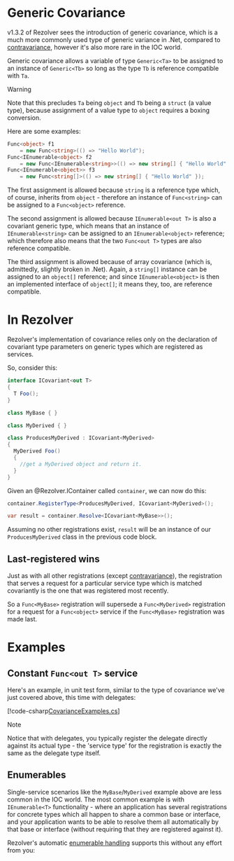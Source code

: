 ﻿# Generic Covariance

v1.3.2 of Rezolver sees the introduction of generic covariance, which is a much more commonly used type of 
generic variance in .Net, compared to [contravariance](contravariance.md), however it's also more rare in 
the IOC world.

Generic covariance allows a variable of type `Generic<Ta>` to be assigned to an instance of `Generic<Tb>` 
so long as the type `Tb` is reference compatible with `Ta`.

> [!WARNING]
> Note that this precludes `Ta` being `object` and `Tb` being
> a `struct` (a value type), because assignment of a value type to `object` requires a boxing conversion.

Here are some examples:

```cs
Func<object> f1 
    = new Func<string>(() => "Hello World");
Func<IEnumerable<object> f2 
    = new Func<IEnumerable<string>>(() => new string[] { "Hello World" });
Func<IEnumerable<object>> f3 
    = new Func<string[]>(() => new string[] { "Hello World" });
```

The first assignment is allowed because `string` is a reference type which, of course, inherits from `object` - 
therefore an instance of `Func<string>` can be assigned to a `Func<object>` reference.

The second assignment is allowed because `IEnumerable<out T>` is also a covariant generic type, which means that
an instance of `IEnumerable<string>` can be assigned to an `IEnumerable<object>` reference; which therefore also
means that the two `Func<out T>` types are also reference compatible.

The third assignment is allowed because of array covariance (which is, admittedly, slightly broken in .Net).
Again, a `string[]` instance can be assigned to an `object[]` reference; and since `IEnumerable<object>` is 
then an implemented interface of `object[]`; it means they, too, are reference compatible.

# In Rezolver

Rezolver's implementation of covariance relies only on the declaration of covariant type parameters on generic
types which are registered as services.

So, consider this:

```cs
interface ICovariant<out T>
{
  T Foo();
}

class MyBase { }

class MyDerived { }

class ProducesMyDerived : ICovariant<MyDerived>
{
  MyDerived Foo()
  {
    //get a MyDerived object and return it.
  }
}
```

Given an @Rezolver.IContainer called `container`, we can now do this:

```cs
container.RegisterType<ProducesMyDerived, ICovariant<MyDerived>();

var result = container.Resolve<ICovariant<MyBase>>();
```

Assuming no other registrations exist, `result` will be an instance of our `ProducesMyDerived` class in the
previous code block.

## Last-registered wins

Just as with all other registrations (except [contravariance](contravariance.md)), the registration that 
serves a request for a particular service type which is matched covariantly is the one that was registered 
most recently.

So a `Func<MyBase>` registration will supersede a `Func<MyDerived>` registration for a 
request for a `Func<object>` service if the `Func<MyBase>` registration was made last.

# Examples

## Constant `Func<out T>` service

Here's an example, in unit test form, similar to the type of covariance we've just covered above, this time 
with delegates:

[!code-csharp[CovarianceExamples.cs](../../../../../test/Rezolver.Tests.Examples/CovarianceExamples.cs#example1)]

> [!NOTE]
> Notice that with delegates, you typically register the delegate directly against its actual type - the 
> 'service type' for the registration is exactly the same as the delegate type itself.


## Enumerables

Single-service scenarios like the `MyBase`/`MyDerived` example above are less common in the IOC world.  The
most common example is with `IEnumerable<T>` functionality - where an application has several registrations
for concrete types which all happen to share a common base or interface, and your application wants to be able
to resolve them all automatically by that base or interface (without requiring that they are registered 
against it).

Rezolver's automatic [enumerable handling](../enumerables.md) supports this without any effort from you:

